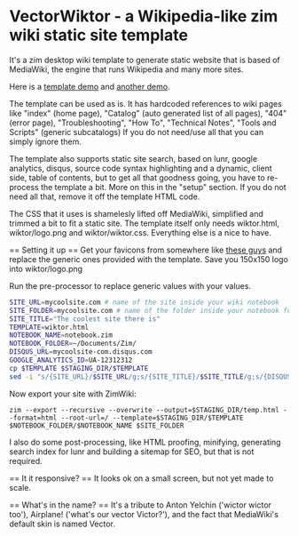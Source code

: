 # VectorWiktor - a Wikipedia-like zim wiki static site template

It's a zim desktop wiki template to generate static website that is based of MediaWiki, the engine that runs Wikipedia and many more sites.

Here is a [template demo](https://idmdepot.com) and [another demo](https://iamhow.com).

The template can be used as is. It has hardcoded references to wiki pages like "index" (home page), "Catalog" (auto generated list of all pages), "404" (error page), "Troubleshooting", "How To", "Technical Notes", "Tools and Scripts" (generic subcatalogs)
If you do not need/use all that you can simply ignore them.

The template also supports static site search, based on lunr, google analytics, disqus, source code syntax highlighting and a dynamic, client side, table of contents, but to get all that goodness going, you have to re-process the template a bit. More on this in the "setup" section. If you do not need all that, remove it off the template HTML code.

The CSS that it uses is shamelesly lifted off MediaWiki, simplified and trimmed a bit to fit a static site. The template itself only needs wiktor.html, wiktor/logo.png and wiktor/wiktor.css. Everything else is a nice to have.

== Setting it up ==
Get your favicons from somewhere like [these guys](https://realfavicongenerator.net/) and replace the generic ones provided with the template. Save you 150x150 logo into wiktor/logo.png

Run the pre-processor to replace generic values with your values.

``` bash
SITE_URL=mycoolsite.com # name of the site inside your wiki notebook
SITE_FOLDER=mycoolsite.com # name of the folder inside your notebook folder (should probably match SITE_URL)
SITE_TITLE="The coolest site there is"
TEMPLATE=wiktor.html
NOTEBOOK_NAME=notebook.zim
NOTEBOOK_FOLDER=~/Documents/Zim/
DISQUS_URL=mycoolsite-com.disqus.com
GOOGLE_ANALYTICS_ID=UA-12312312
cp $TEMPLATE $STAGING_DIR/$TEMPLATE
sed -i "s/{SITE_URL}/$SITE_URL/g;s/{SITE_TITLE}/$SITE_TITLE/g;s/{DISQUS_URL}/$DISQUS_URL/g;s/{GOOGLE_ANALYTICS_ID}/$GOOGLE_ANALYTICS_ID/g" $STAGING_DIR/$TEMPLATE
```

Now export your site with ZimWiki:
```
zim --export --recursive --overwrite --output=$STAGING_DIR/temp.html --format=html --root-url=/ --template=$STAGING_DIR/$TEMPLATE $NOTEBOOK_FOLDER/$NOTEBOOK_NAME $SITE_FOLDER
```

I also do some post-processing, like HTML proofing, minifying, generating search index for lunr and building a sitemap for SEO, but that is not required.

== It it responsive? ==
It looks ok on a small screen, but not yet made to scale.

== What's in the name? ==
It's a tribute to Anton Yelchin ('wictor wictor too'), Airplane! ('what's our vector Victor?'), and the fact that MediaWiki's default skin is named Vector.